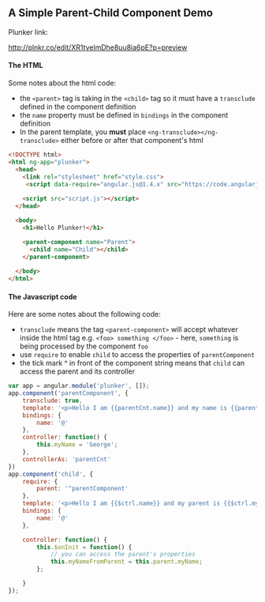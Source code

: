 A Simple Parent-Child Component Demo
------------------------------------
Plunker link:

http://plnkr.co/edit/XR1tyelmDhe8uu8ia6pE?p=preview


#### The HTML
Some notes about the html code:
* the `<parent>` tag is taking in the `<child>` tag so it must have a `transclude` defined 
in the component definition
* the `name` property must be defined in `bindings` in the component definition
* In the parent template, you **must** place `<ng-transclude></ng-transclude>` either before or after that component's html
```html
<!DOCTYPE html>
<html ng-app="plunker">
  <head>
    <link rel="stylesheet" href="style.css">
     <script data-require="angular.js@1.4.x" src="https://code.angularjs.org/1.5.0/angular.js" data-semver="1.4.9"></script>
    
    <script src="script.js"></script>
  </head>

  <body>
    <h1>Hello Plunker!</h1>

    <parent-component name="Parent">
      <child name="Child"></child>
    </parent-component>
  
  </body>
</html>
```
#### The Javascript code
Here are some notes about the following code:
* `transclude` means the tag `<parent-component>` will accept whatever inside the html tag 
e.g. `<foo> something </foo>` - here, `something` is being processed by the component `foo`
* use `require` to enable `child` to access the properties of `parentComponent`
* the tick mark ^ in front of the component string means that `child` can access the parent and its controller
```javascript
var app = angular.module('plunker', []);
app.component('parentComponent', {
    transclude: true,
    template: '<p>Hello I am {{parentCnt.name}} and my name is {{parentCnt.myName}}</p><ng-transclude></ng-transclude>',
    bindings: {
        name: '@'
    },
    controller: function() {
        this.myName = 'George';
    },
    controllerAs: 'parentCnt'
})
app.component('child', {
    require: {
        parent: '^parentComponent'
    },
    template: '<p>Hello I am {{$ctrl.name}} and my parent is {{$ctrl.myNameFromParent}}  </p>',
    bindings: {
        name: '@'
    },

    controller: function() {
        this.$onInit = function() {
            // you can access the parent's properties
            this.myNameFromParent = this.parent.myName;
        };

    }
});
```